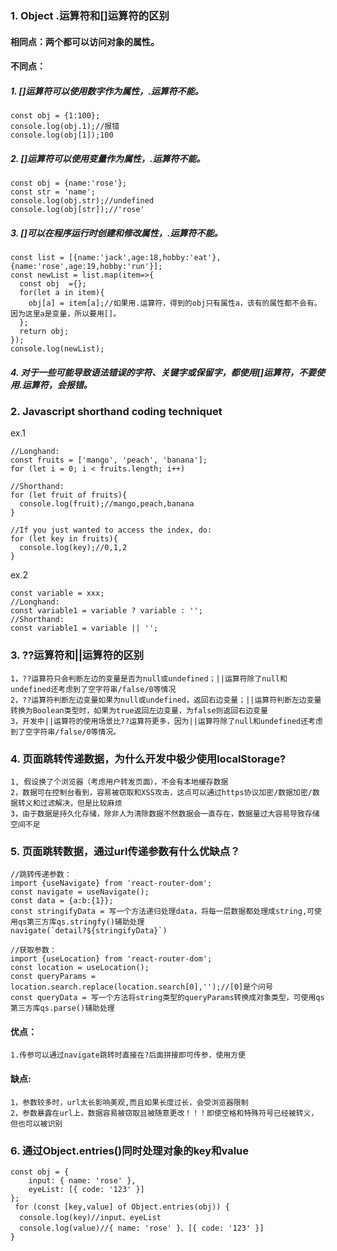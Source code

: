 ### 1. Object .运算符和[]运算符的区别
#### 相同点：两个都可以访问对象的属性。
#### 不同点：
##### 1. []运算符可以使用数字作为属性，.运算符不能。
```
const obj = {1:100};
console.log(obj.1);//报错
console.log(obj[1]);100
```
##### 2. []运算符可以使用变量作为属性，.运算符不能。
```
const obj = {name:'rose'};
const str = 'name';
console.log(obj.str);//undefined
console.log(obj[str]);//'rose'
```
##### 3. []可以在程序运行时创建和修改属性，.运算符不能。
```
const list = [{name:'jack',age:18,hobby:'eat'},{name:'rose',age:19,hobby:'run'}];
const newList = list.map(item=>{
  const obj  ={};
  for(let a in item){
    obj[a] = item[a];//如果用.运算符，得到的obj只有属性a，该有的属性都不会有。因为这里a是变量，所以要用[]。
  };
  return obj;
});
console.log(newList);
```
##### 4. 对于一些可能导致语法错误的字符、关键字或保留字，都使用[]运算符，不要使用.运算符，会报错。
### 2. Javascript shorthand coding techniquet
ex.1
```
//Longhand:
const fruits = ['mango', 'peach', 'banana'];
for (let i = 0; i < fruits.length; i++)

//Shorthand:
for (let fruit of fruits){
  console.log(fruit);//mango,peach,banana
}

//If you just wanted to access the index, do:
for (let key in fruits){
  console.log(key);//0,1,2
}
```
ex.2
```
const variable = xxx;
//Longhand:
const variable1 = variable ? variable : '';
//Shorthand:
const variable1 = variable || '';
```
### 3. ??运算符和||运算符的区别
    1，??运算符只会判断左边的变量是否为null或undefined；||运算符除了null和undefined还考虑到了空字符串/false/0等情况
    2，??运算符判断左边变量如果为null或undefined，返回右边变量；||运算符判断左边变量转换为Boolean类型时，如果为true返回左边变量，为false则返回右边变量
    3，开发中||运算符的使用场景比??运算符更多，因为||运算符除了null和undefined还考虑到了空字符串/false/0等情况。
### 4. 页面跳转传递数据，为什么开发中极少使用localStorage?
    1, 假设换了个浏览器（考虑用户转发页面），不会有本地缓存数据
    2，数据可在控制台看到，容易被窃取和XSS攻击，这点可以通过https协议加密/数据加密/数据转义和过滤解决，但是比较麻烦
    3，由于数据是持久化存储，除非人为清除数据不然数据会一直存在，数据量过大容易导致存储空间不足
### 5. 页面跳转数据，通过url传递参数有什么优缺点？
```
//跳转传递参数：
import {useNavigate} from 'react-router-dom';
const navigate = useNavigate();
const data = {a:b:{1}};
const stringifyData = 写一个方法递归处理data，将每一层数据都处理成string,可使用qs第三方库qs.stringfy()辅助处理
navigate(`detail?${stringifyData}`)
```

```
//获取参数：
import {useLocation} from 'react-router-dom';
const location = useLocation();
const queryParams = location.search.replace(location.search[0],'');//[0]是个问号
const queryData = 写一个方法将string类型的queryParams转换成对象类型，可使用qs第三方库qs.parse()辅助处理
```
#### 优点：
    1.传参可以通过navigate跳转时直接在?后面拼接即可传参，使用方便
#### 缺点:
    1，参数较多时，url太长影响美观,而且如果长度过长，会受浏览器限制
    2，参数暴露在url上，数据容易被窃取且被随意更改！！！即使空格和特殊符号已经被转义，但也可以被识别

### 6. 通过Object.entries()同时处理对象的key和value
```
const obj = {
    input: { name: 'rose' },
    eyeList: [{ code: '123' }]
};
 for (const [key,value] of Object.entries(obj)) {
  console.log(key)//input、eyeList
  console.log(value)//{ name: 'rose' }、[{ code: '123' }]
}
```



